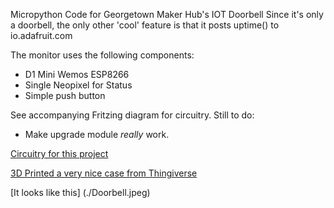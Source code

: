 Micropython Code for Georgetown Maker Hub's IOT Doorbell
Since it's only a doorbell, the only other 'cool' feature is that it posts uptime() to io.adafruit.com

The monitor uses the following components:
  - D1 Mini Wemos ESP8266 
  - Single Neopixel for Status
  - Simple push button

See accompanying Fritzing diagram for circuitry.
Still to do:
  - Make upgrade module *really* work.
  
[Circuitry for this project](./Doorbell_bb.jpg)

[3D Printed a very nice case from Thingiverse](https://www.thingiverse.com/thing:2847539)

[It looks like this] (./Doorbell.jpeg)
